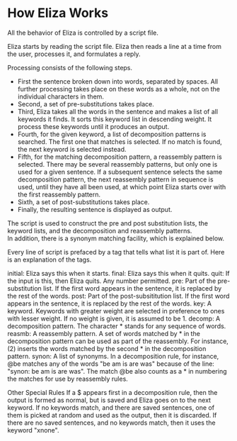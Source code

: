 # How Eliza Works

All the behavior of Eliza is controlled by a script file.

Eliza starts by reading the script file. Eliza then reads a line at
a time from the user, processes it, and formulates a reply.

Processing consists of the following steps.
- First the sentence broken down into words, separated by spaces.  All further
processing takes place on these words as a whole, not on the individual
characters in them.
- Second, a set of pre-substitutions takes place.
- Third, Eliza takes all the words in the sentence and makes a list of all
keywords it finds.  It sorts this keyword list in descending weight.  It
process these keywords until it produces an output.
- Fourth, for the given keyword, a list of decomposition patterns is searched.
The first one that matches is selected.  If no match is found, the next keyword
is selected instead.
- Fifth, for the matching decomposition pattern, a reassembly pattern is
selected.  There may be several reassembly patterns, but only one is used
for a given sentence.  If a subsequent sentence selects the same decomposition
pattern, the next reassembly pattern in sequence is used, until they have all
been used, at which point Eliza starts over with the first reassembly pattern.
- Sixth, a set of post-substitutions takes place.
- Finally, the resulting sentence is displayed as output.

The script is used to construct the pre and post substitution lists, the
keyword lists, and the decomposition and reassembly patterns.  
In addition, there is a synonym matching facility, which is explained below.

Every line of script is prefaced by a tag that tells what list it is 
part of.  Here is an explanation of the tags.

initial:	Eliza says this when it starts.
final:		Eliza says this when it quits.
quit:		If the input is this, then Eliza quits.  Any number permitted.
pre:		Part of the pre-substitution list.  If the first word appears in 
		    the sentence, it is replaced by the rest of the words.
post:		Part of the post-subsititution list.  If the first word appears 
		    in the sentence, it is replaced by the rest of the words.
key:		A keyword.  Keywords with greater weight are selected in 
		    preference to ones with lesser weight.
		    If no weight is given, it is assumed to be 1.
decomp:		A decomposition pattern.  The character * stands for any 
		    sequence of words.  
reasmb:		A reassembly pattern.  A set of words matched by * in 
		    the decomposition pattern can be used as part of the reassembly.
		    For instance, (2) inserts the words matched by the second * 
		    in the decomposition pattern.
synon:		A list of synonyms.  In a decomposition rule, for instance, @be
		    matches any of the words "be am is are was" because of the line:
			"synon: be am is are was".  The match @be also counts as a *
		    in numbering the matches for use by reassembly rules.

Other Special Rules
If a $ appears first in a decomposition rule, then the output is formed as
normal, but is saved and Eliza goes on to the next keyword.  If no keywords
match, and there are saved sentences, one of them is picked at random and
used as the output, then it is discarded.
If there are no saved sentences, and no keywords match, then it uses the
keyword "xnone".
